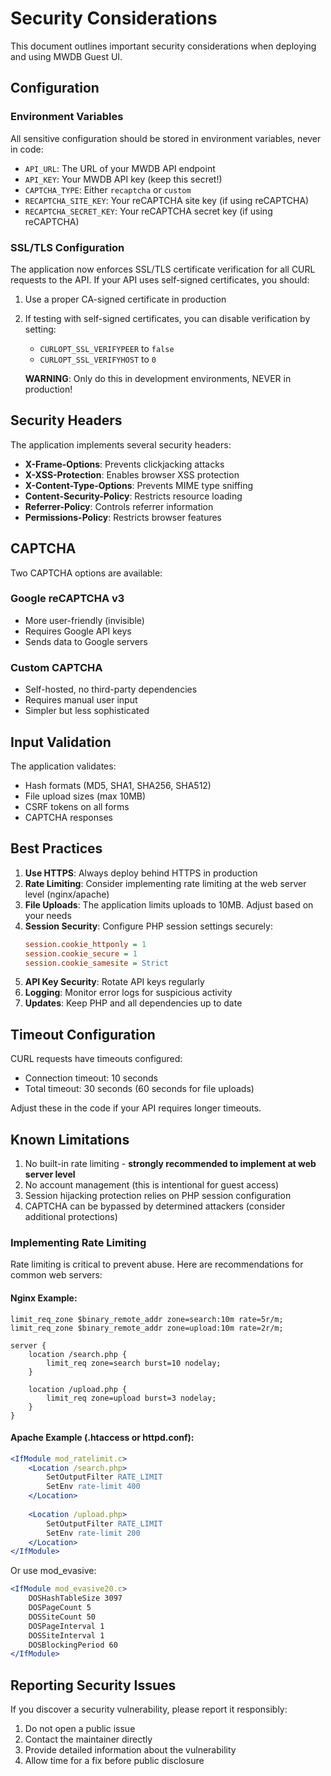 # Security Considerations

This document outlines important security considerations when deploying and using MWDB Guest UI.

## Configuration

### Environment Variables

All sensitive configuration should be stored in environment variables, never in code:

- `API_URL`: The URL of your MWDB API endpoint
- `API_KEY`: Your MWDB API key (keep this secret!)
- `CAPTCHA_TYPE`: Either `recaptcha` or `custom`
- `RECAPTCHA_SITE_KEY`: Your reCAPTCHA site key (if using reCAPTCHA)
- `RECAPTCHA_SECRET_KEY`: Your reCAPTCHA secret key (if using reCAPTCHA)

### SSL/TLS Configuration

The application now enforces SSL/TLS certificate verification for all CURL requests to the API. If your API uses self-signed certificates, you should:

1. Use a proper CA-signed certificate in production
2. If testing with self-signed certificates, you can disable verification by setting:
   - `CURLOPT_SSL_VERIFYPEER` to `false`
   - `CURLOPT_SSL_VERIFYHOST` to `0`
   
   **WARNING**: Only do this in development environments, NEVER in production!

## Security Headers

The application implements several security headers:

- **X-Frame-Options**: Prevents clickjacking attacks
- **X-XSS-Protection**: Enables browser XSS protection
- **X-Content-Type-Options**: Prevents MIME type sniffing
- **Content-Security-Policy**: Restricts resource loading
- **Referrer-Policy**: Controls referrer information
- **Permissions-Policy**: Restricts browser features

## CAPTCHA

Two CAPTCHA options are available:

### Google reCAPTCHA v3
- More user-friendly (invisible)
- Requires Google API keys
- Sends data to Google servers

### Custom CAPTCHA
- Self-hosted, no third-party dependencies
- Requires manual user input
- Simpler but less sophisticated

## Input Validation

The application validates:
- Hash formats (MD5, SHA1, SHA256, SHA512)
- File upload sizes (max 10MB)
- CSRF tokens on all forms
- CAPTCHA responses

## Best Practices

1. **Use HTTPS**: Always deploy behind HTTPS in production
2. **Rate Limiting**: Consider implementing rate limiting at the web server level (nginx/apache)
3. **File Uploads**: The application limits uploads to 10MB. Adjust based on your needs
4. **Session Security**: Configure PHP session settings securely:
   ```ini
   session.cookie_httponly = 1
   session.cookie_secure = 1
   session.cookie_samesite = Strict
   ```
5. **API Key Security**: Rotate API keys regularly
6. **Logging**: Monitor error logs for suspicious activity
7. **Updates**: Keep PHP and all dependencies up to date

## Timeout Configuration

CURL requests have timeouts configured:
- Connection timeout: 10 seconds
- Total timeout: 30 seconds (60 seconds for file uploads)

Adjust these in the code if your API requires longer timeouts.

## Known Limitations

1. No built-in rate limiting - **strongly recommended to implement at web server level**
2. No account management (this is intentional for guest access)
3. Session hijacking protection relies on PHP session configuration
4. CAPTCHA can be bypassed by determined attackers (consider additional protections)

### Implementing Rate Limiting

Rate limiting is critical to prevent abuse. Here are recommendations for common web servers:

#### Nginx Example:
```nginx
limit_req_zone $binary_remote_addr zone=search:10m rate=5r/m;
limit_req_zone $binary_remote_addr zone=upload:10m rate=2r/m;

server {
    location /search.php {
        limit_req zone=search burst=10 nodelay;
    }
    
    location /upload.php {
        limit_req zone=upload burst=3 nodelay;
    }
}
```

#### Apache Example (.htaccess or httpd.conf):
```apache
<IfModule mod_ratelimit.c>
    <Location /search.php>
        SetOutputFilter RATE_LIMIT
        SetEnv rate-limit 400
    </Location>
    
    <Location /upload.php>
        SetOutputFilter RATE_LIMIT
        SetEnv rate-limit 200
    </Location>
</IfModule>
```

Or use mod_evasive:
```apache
<IfModule mod_evasive20.c>
    DOSHashTableSize 3097
    DOSPageCount 5
    DOSSiteCount 50
    DOSPageInterval 1
    DOSSiteInterval 1
    DOSBlockingPeriod 60
</IfModule>
```

## Reporting Security Issues

If you discover a security vulnerability, please report it responsibly:
1. Do not open a public issue
2. Contact the maintainer directly
3. Provide detailed information about the vulnerability
4. Allow time for a fix before public disclosure
